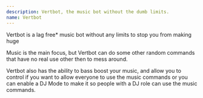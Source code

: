 ```yaml
---
description: Vertbot, the music bot without the dumb limits.
name: Vertbot
---
```


Vertbot is a lag free* music bot without any limits to stop you from making huge

Music is the main focus, but Vertbot can do some other random commands that have no real use other then to mess around.

Vertbot also has the ability to bass boost your music, and allow you to control if you want to allow everyone to use the music commands or you can enable a DJ Mode to make it so people with a DJ role can use the music commands.
